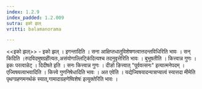 ```yaml
---
index: 1.2.9
index_padded: 1.2.009
sutra: इको झल्
vritti: balamanorama

---
```

<<इको झल्>> - इको झल् । इगन्तादिति । सना आक्षिप्तधातुविशेषणत्वात्तदन्तविधिरिति भावः । सन् किदिति ।रुदविदमुषग्रही॑त्यतः,असंयोगाल्लिट्कि॑दित्यश्च तदनुवृत्तेरिति भावः । बुभूषतीति । कित्त्वान्न गुणः । इकः परत्वान्नेट् । दिदीषते इति । सनः कित्त्वान्न गुणः । दीङो ङित्त्वात् "पूर्ववत्सनः" इत्यात्मनेपदम् । एज्विषयत्वाभवादिति । कित्त्वे गुणनिषेधादिति भावः । अत एवेति । यद्येज्विषयादन्यत्राप्यात्वं स्यात्तदा मीमेति पृथग्ग्रहणमनर्थकं स्यात्,गामादाग्रहणेष्विशेषः॑ इत्युक्तेरिति भावः ।